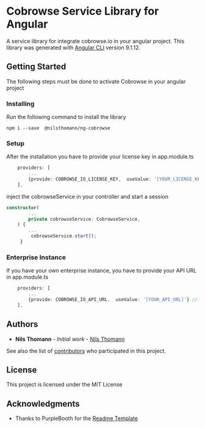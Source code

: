 # Cobrowse Service Library for Angular

A service library for integrate cobrowse.io in your angular project.
This library was generated with [Angular CLI](https://github.com/angular/angular-cli) version 9.1.12.

## Getting Started

The following steps must be done to activate Cobrowse in your angular project

### Installing

Run the following command to install the library

```
npm i --save  @nilsthomann/ng-cobrowse
```

### Setup

After the installation you have to provide your license key in app.module.ts

``` typescript
    providers: [
        ...
        {provide: COBROWSE_IO_LICENSE_KEY,  useValue: '[YOUR_LICENSE_KEY]'}
    ],
```

inject the cobrowseService in your controller and start a session

``` typescript
constructor(
        ...
        private cobrowseService: CobrowseService,
    ) {
        ...
         cobrowseService.start();
     }
```

### Enterprise Instance

If you have your own enterprise instance, you have to provide your API URL in app.module.ts

``` typescript
    providers: [
        ...
        {provide: COBROWSE_IO_API_URL,  useValue: '[YOUR_API_URL]'} // as example 'https://cobrowse.example.com'
    ],
```

## Authors

* **Nils Thomann** - *Initial work* - [Nils Thomann](https://github.com/nilsthomann)

See also the list of [contributors](https://github.com/nilsthomann/ng-cobrowse/graphs/contributors) who participated in this project.

## License

This project is licensed under the MIT License

## Acknowledgments

* Thanks to PurpleBooth for the [Readme Template](https://gist.github.com/PurpleBooth/109311bb0361f32d87a2) 

